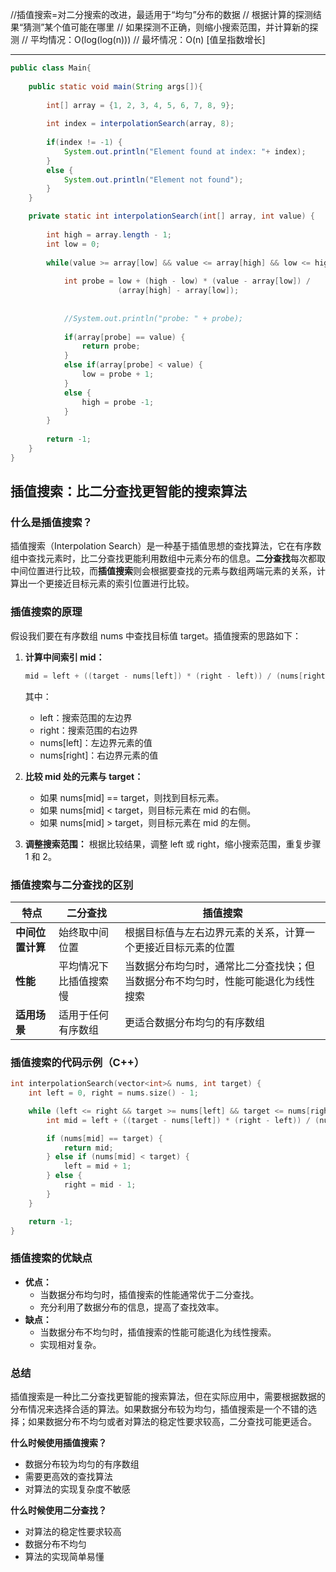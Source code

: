//插值搜索=对二分搜索的改进，最适用于“均匀”分布的数据 
// 根据计算的探测结果“猜测”某个值可能在哪里 
// 如果探测不正确，则缩小搜索范围，并计算新的探测 
// 平均情况：O(log(log(n))) 
// 最坏情况：O(n) [值呈指数增长]

---

```java
public class Main{
			
    public static void main(String args[]){   
 
    	int[] array = {1, 2, 3, 4, 5, 6, 7, 8, 9};
    	
    	int index = interpolationSearch(array, 8);
    	
    	if(index != -1) {
    		System.out.println("Element found at index: "+ index);
    	}
    	else {
    		System.out.println("Element not found");
    	}
    }

	private static int interpolationSearch(int[] array, int value) {
		
		int high = array.length - 1;
		int low = 0;
		
		while(value >= array[low] && value <= array[high] && low <= high) {
			
			int probe = low + (high - low) * (value - array[low]) / 
					    (array[high] - array[low]);
			
			
			//System.out.println("probe: " + probe);
			
			if(array[probe] == value) {
				return probe;
			}
			else if(array[probe] < value) {
				low = probe + 1;
			}
			else {
				high = probe -1;
			}
		}
		
		return -1;
	}
}
```

## 插值搜索：比二分查找更智能的搜索算法

### 什么是插值搜索？

插值搜索（Interpolation Search）是一种基于插值思想的查找算法，它在有序数组中查找元素时，比二分查找更能利用数组中元素分布的信息。**二分查找**每次都取中间位置进行比较，而**插值搜索**则会根据要查找的元素与数组两端元素的关系，计算出一个更接近目标元素的索引位置进行比较。

### 插值搜索的原理

假设我们要在有序数组 nums 中查找目标值 target。插值搜索的思路如下：

1. **计算中间索引 mid：**
    
    ```cpp
	mid = left + ((target - nums[left]) * (right - left)) / (nums[right] - nums[left])
    ```
    
    其中：
    - left：搜索范围的左边界
    - right：搜索范围的右边界
    - nums[left]：左边界元素的值
    - nums[right]：右边界元素的值
2. **比较 mid 处的元素与 target：**
    - 如果 nums[mid] == target，则找到目标元素。
    - 如果 nums[mid] < target，则目标元素在 mid 的右侧。
    - 如果 nums[mid] > target，则目标元素在 mid 的左侧。
3. **调整搜索范围：** 根据比较结果，调整 left 或 right，缩小搜索范围，重复步骤 1 和 2。

### 插值搜索与二分查找的区别

|特点|二分查找|插值搜索|
|---|---|---|
|**中间位置计算**|始终取中间位置|根据目标值与左右边界元素的关系，计算一个更接近目标元素的位置|
|**性能**|平均情况下比插值搜索慢|当数据分布均匀时，通常比二分查找快；但当数据分布不均匀时，性能可能退化为线性搜索|
|**适用场景**|适用于任何有序数组|更适合数据分布均匀的有序数组|

### 插值搜索的代码示例（C++）

```C++
int interpolationSearch(vector<int>& nums, int target) {
    int left = 0, right = nums.size() - 1;

    while (left <= right && target >= nums[left] && target <= nums[right]) {
        int mid = left + ((target - nums[left]) * (right - left)) / (nums[right] - nums[left]);

        if (nums[mid] == target) {
            return mid;
        } else if (nums[mid] < target) {
            left = mid + 1;
        } else {
            right = mid - 1;
        }
    }

    return -1;
}
```

### 插值搜索的优缺点

- **优点：**
    - 当数据分布均匀时，插值搜索的性能通常优于二分查找。
    - 充分利用了数据分布的信息，提高了查找效率。
- **缺点：**
    - 当数据分布不均匀时，插值搜索的性能可能退化为线性搜索。
    - 实现相对复杂。

### 总结

插值搜索是一种比二分查找更智能的搜索算法，但在实际应用中，需要根据数据的分布情况来选择合适的算法。如果数据分布较为均匀，插值搜索是一个不错的选择；如果数据分布不均匀或者对算法的稳定性要求较高，二分查找可能更适合。

**什么时候使用插值搜索？**

- 数据分布较为均匀的有序数组
- 需要更高效的查找算法
- 对算法的实现复杂度不敏感

**什么时候使用二分查找？**

- 对算法的稳定性要求较高
- 数据分布不均匀
- 算法的实现简单易懂
